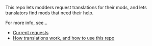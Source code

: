This repo lets modders request translations for their mods, and lets translators find mods that need their help.

For more info, see...

* [Current requests](https://github.com/StardewModders/mod-translations/issues)
* [How translations work, and how to use this repo](https://stardewvalleywiki.com/Modding:Translations)
